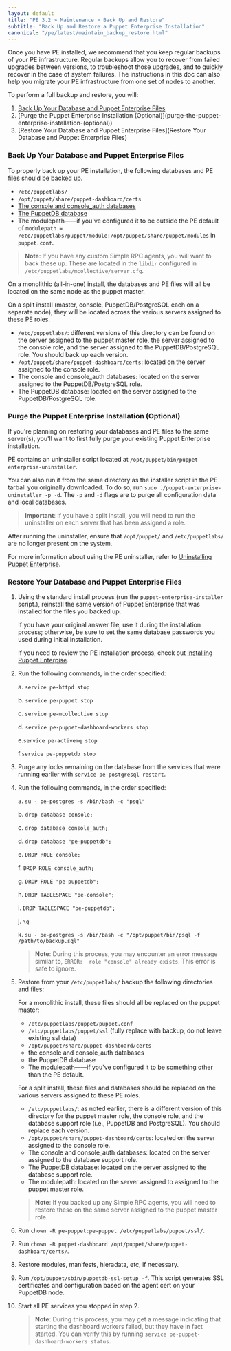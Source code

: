 ```yaml
---
layout: default
title: "PE 3.2 » Maintenance » Back Up and Restore"
subtitle: "Back Up and Restore a Puppet Enterprise Installation"
canonical: "/pe/latest/maintain_backup_restore.html"
---
```


Once you have PE installed, we recommend that you keep regular backups of your PE infrastructure. Regular backups allow you to recover from failed upgrades between versions, to troubleshoot those upgrades, and to quickly recover in the case of system failures. The instructions in this doc can also help you migrate your PE infrastructure from one set of nodes to another.

To perform a full backup and restore, you will:

1. [Back Up Your Database and Puppet Enterprise Files](#back-up-your-database-and-puppet-enterprise-files)
2. [Purge the Puppet Enterprise Installation (Optional)](purge-the-puppet-enterprise-installation-(optional\))
3. [Restore Your Database and Puppet Enterprise Files](Restore Your Database and Puppet Enterprise Files)

### Back Up Your Database and Puppet Enterprise Files

To properly back up your PE installation, the following databases and PE files should be backed up. 

 - `/etc/puppetlabs/`
 - `/opt/puppet/share/puppet-dashboard/certs`
 - [The console and console_auth databases](./maintain_console-db.html#database-backups)
 - [The PuppetDB database](http://docs.puppetlabs.com/puppetdb/1.5/migrate.html#exporting-data-from-an-existing-puppetdb-database)
 - The modulepath——if you've configured it to be outside the PE default of `modulepath = /etc/puppetlabs/puppet/module:/opt/puppet/share/puppet/modules` in `puppet.conf`.
 
> **Note**: If you have any custom Simple RPC agents, you will want to back these up. These are located in the `libdir` configured in `/etc/puppetlabs/mcollective/server.cfg`. 

On a monolithic (all-in-one) install, the databases and PE files will all be located on the same node as the puppet master.
   
On a split install (master, console, PuppetDB/PostgreSQL each on a separate node), they will be located across the various servers assigned to these PE roles.

   - `/etc/puppetlabs/`: different versions of this directory can be found on the server assigned to the puppet master role, the server assigned to the console role, and the server assigned to the PuppetDB/PostgreSQL role. You should back up each version.
   - `/opt/puppet/share/puppet-dashboard/certs`: located on the server assigned to the console role. 
   - The console and console_auth databases: located on the server assigned to the PuppetDB/PostgreSQL role.
   - The PuppetDB database: located on the server assigned to the PuppetDB/PostgreSQL role. 

### Purge the Puppet Enterprise Installation (Optional)

If you're planning on restoring your databases and PE files to the same server(s), you'll want to first fully purge your existing Puppet Enterprise installation.

PE contains an uninstaller script located at `/opt/puppet/bin/puppet-enterprise-uninstaller`.
 
You can also run it from the same directory as the installer script in the PE tarball you originally downloaded.  To do so, run `sudo ./puppet-enterprise-uninstaller -p -d`. The `-p` and `-d` flags are to purge all configuration data and local databases. 

> **Important**: If you have a split install, you will need to run the uninstaller on each server that has been assigned a role.

After running the uninstaller, ensure that `/opt/puppet/` and `/etc/puppetlabs/` are no longer present on the system. 

For more information about using the PE uninstaller, refer to [Uninstalling Puppet Enterprise](./install_uninstalling.html).

### Restore Your Database and Puppet Enterprise Files

1. Using the standard install process (run the `puppet-enterprise-installer` script.), reinstall the same version of Puppet Enterprise that was installed for the files you backed up. 

   If you have your original answer file, use it during the installation process; otherwise, be sure to set the same database passwords you used during initial installation. 
   
   If you need to review the PE installation process, check out [Installing Puppet Enterpise](./install_basic.html). 
  
2. Run the following commands, in the order specified:

   a. `service pe-httpd stop`
   
   b. `service pe-puppet stop` 
   
   c. `service pe-mcollective stop`
   
   d. `service pe-puppet-dashboard-workers stop`
   
   e.`service pe-activemq stop`
   
   f.`service pe-puppetdb stop`

3. Purge any locks remaining on the database from the services that were running earlier with `service pe-postgresql restart`.

4. Run the following commands, in the order specified: 

   a. `su - pe-postgres -s /bin/bash -c "psql"`
   
   b. `drop database console;`
   
   c. `drop database console_auth;`
   
   d. `drop database "pe-puppetdb";`
   
   e. `DROP ROLE console;`
   
   f. `DROP ROLE console_auth;`
   
   g. `DROP ROLE "pe-puppetdb";`
   
   h. `DROP TABLESPACE "pe-console";`
   
   i. `DROP TABLESPACE "pe-puppetdb";`
   
   j. `\q`
   
   k. `su - pe-postgres -s /bin/bash -c "/opt/puppet/bin/psql -f /path/to/backup.sql"`
   
   > **Note**: During this process, you may encounter an error message similar to, `ERROR:  role "console" already exists`. This error is safe to ignore. 

5. Restore from your `/etc/puppetlabs/` backup the following directories and files:

   For a monolithic install, these files should all be replaced on the puppet master: 
   
   * `/etc/puppetlabs/puppet/puppet.conf`
   * `/etc/puppetlabs/puppet/ssl` (fully replace with backup, do not leave existing ssl data)
   * `/opt/puppet/share/puppet-dashboard/certs`
   * the console and console_auth databases
   * the PuppetDB database
   * The modulepath——if you've configured it to be something other than the PE default. 
   
   For a split install, these files and databases should be replaced on the various servers assigned to these PE roles.

   - `/etc/puppetlabs/`: as noted earlier, there is a different version of this directory for the puppet master role, the console role, and the database support role (i.e., PuppetDB and PostgreSQL). You should replace each version.
   - `/opt/puppet/share/puppet-dashboard/certs`: located on the server assigned to the console role. 
   - The console and console_auth databases: located on the server assigned to the database support role.
   - The PuppetDB database: located on the server assigned to the database support role. 
   - The modulepath: located on the server assigned to assigned to the puppet master role.  
   
   >**Note**: If you backed up any Simple RPC agents, you will need to restore these on the same server assigned to the puppet master role.   
  
6. Run `chown -R pe-puppet:pe-puppet /etc/puppetlabs/puppet/ssl/`.
7. Run `chown -R puppet-dashboard /opt/puppet/share/puppet-dashboard/certs/`.
8. Restore modules, manifests, hieradata, etc, if necessary. <!--Zachary, if you want this step here, shouldn't we say earlier to back these up? Are these not in /etc/puppetlabs/?-->
9. Run `/opt/puppet/sbin/puppetdb-ssl-setup -f`. This script generates SSL certificates and configuration based on the agent cert on your PuppetDB node.
10. Start all PE services you stopped in step 2.

    >**Note**: During this process, you may get a message indicating that starting the dashboard workers failed, but they have in fact started. You can verify this by running `service pe-puppet-dashboard-workers status`.
